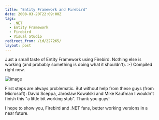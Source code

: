 ```yaml
---
title: "Entity Framework and Firebird"
date: 2008-03-20T22:09:00Z
tags:
  - .NET
  - Entity Framework
  - Firebird
  - Visual Studio
redirect_from: /id/227265/
layout: post
---
```

Just a small taste of Entity Framework using Firebird. Nothing else is working (and probably something is doing what it shouldn't). :-) Compiled right now.

![image](/i/227265/227265.png)

First steps are always problematic. But without help from these guys (from Microsoft): David Sceppa, Jaroslaw Kowalski and Mike Kaufman I wouldn't finish this "a little bit working stub". Thank you guys!

I hope to show you, Firebird and .NET fans, better working versions in a near future.